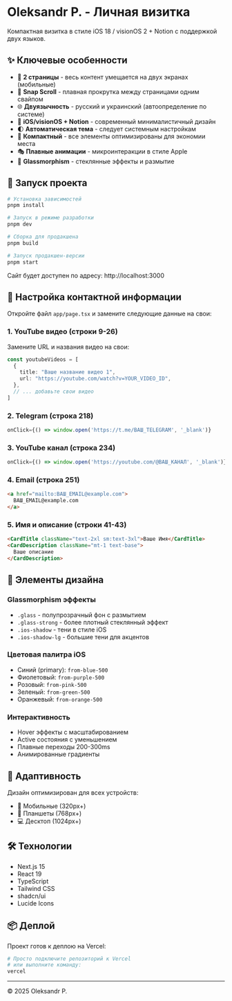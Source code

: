 # Oleksandr P. - Личная визитка

Компактная визитка в стиле iOS 18 / visionOS 2 + Notion с поддержкой двух языков.

## ✨ Ключевые особенности

- 📱 **2 страницы** - весь контент умещается на двух экранах (мобильные)
- 🔄 **Snap Scroll** - плавная прокрутка между страницами одним свайпом
- 🌐 **Двуязычность** - русский и украинский (автоопределение по системе)
- 🎨 **iOS/visionOS + Notion** - современный минималистичный дизайн
- 🌓 **Автоматическая тема** - следует системным настройкам
- 📐 **Компактный** - все элементы оптимизированы для экономии места
- 🎭 **Плавные анимации** - микроинтеракции в стиле Apple
- 💎 **Glassmorphism** - стеклянные эффекты и размытие

## 🚀 Запуск проекта

```bash
# Установка зависимостей
pnpm install

# Запуск в режиме разработки
pnpm dev

# Сборка для продакшена
pnpm build

# Запуск продакшен-версии
pnpm start
```

Сайт будет доступен по адресу: http://localhost:3000

## 📝 Настройка контактной информации

Откройте файл `app/page.tsx` и замените следующие данные на свои:

### 1. YouTube видео (строки 9-26)
Замените URL и названия видео на свои:
```typescript
const youtubeVideos = [
  {
    title: "Ваше название видео 1",
    url: "https://youtube.com/watch?v=YOUR_VIDEO_ID",
  },
  // ... добавьте свои видео
]
```

### 2. Telegram (строка 218)
```typescript
onClick={() => window.open('https://t.me/ВАШ_TELEGRAM', '_blank')}
```

### 3. YouTube канал (строка 234)
```typescript
onClick={() => window.open('https://youtube.com/@ВАШ_КАНАЛ', '_blank')}
```

### 4. Email (строка 251)
```html
<a href="mailto:ВАШ_EMAIL@example.com">
  ВАШ_EMAIL@example.com
</a>
```

### 5. Имя и описание (строки 41-43)
```html
<CardTitle className="text-2xl sm:text-3xl">Ваше Имя</CardTitle>
<CardDescription className="mt-1 text-base">
  Ваше описание
</CardDescription>
```

## 🎨 Элементы дизайна

### Glassmorphism эффекты
- `.glass` - полупрозрачный фон с размытием
- `.glass-strong` - более плотный стеклянный эффект
- `.ios-shadow` - тени в стиле iOS
- `.ios-shadow-lg` - большие тени для акцентов

### Цветовая палитра iOS
- Синий (primary): `from-blue-500`
- Фиолетовый: `from-purple-500`
- Розовый: `from-pink-500`
- Зеленый: `from-green-500`
- Оранжевый: `from-orange-500`

### Интерактивность
- Hover эффекты с масштабированием
- Active состояния с уменьшением
- Плавные переходы 200-300ms
- Анимированные градиенты

## 📱 Адаптивность

Дизайн оптимизирован для всех устройств:
- 📱 Мобильные (320px+)
- 📱 Планшеты (768px+)
- 💻 Десктоп (1024px+)

## 🛠 Технологии

- Next.js 15
- React 19
- TypeScript
- Tailwind CSS
- shadcn/ui
- Lucide Icons

## 📦 Деплой

Проект готов к деплою на Vercel:

```bash
# Просто подключите репозиторий к Vercel
# или выполните команду:
vercel
```

---

© 2025 Oleksandr P.
